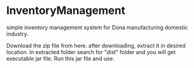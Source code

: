 # InventoryManagement
simple inventory management system for Dona manufacturing domestic industry.

  Download the zip file from here. after downloading, extract it in desired location.
In extracted folder search for "dist" folder and you will get executable jar file.
Run this jar file and use.
